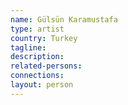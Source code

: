 ```yaml
---
name: Gülsün Karamustafa
type: artist
country: Turkey
tagline:
description:
related-persons:
connections:
layout: person
---
```

